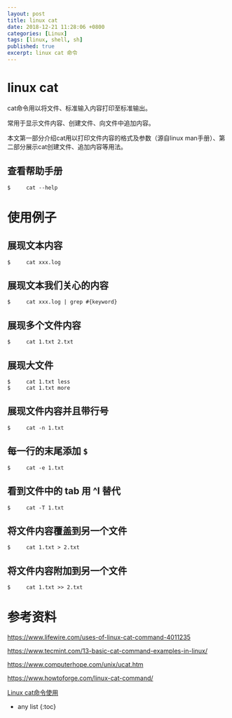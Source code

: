 ```yaml
---
layout: post
title: linux cat
date: 2018-12-21 11:28:06 +0800
categories: [Linux]
tags: [linux, shell, sh]
published: true
excerpt: linux cat 命令
---
```


# linux cat

cat命令用以将文件、标准输入内容打印至标准输出。

常用于显示文件内容、创建文件、向文件中追加内容。

本文第一部分介绍cat用以打印文件内容的格式及参数（源自linux man手册）、第二部分展示cat创建文件、追加内容等用法。

## 查看帮助手册

```
$     cat --help
```

# 使用例子

## 展现文本内容

```
$     cat xxx.log
```

## 展现文本我们关心的内容

```
$     cat xxx.log | grep #{keyword}
```

## 展现多个文件内容

```
$     cat 1.txt 2.txt
```

## 展现大文件

```
$     cat 1.txt less
$     cat 1.txt more
```

## 展现文件内容并且带行号

```
$     cat -n 1.txt
```

## 每一行的末尾添加 `$`

```
$     cat -e 1.txt 
```

## 看到文件中的 tab 用 ^I 替代

```
$     cat -T 1.txt
```

## 将文件内容覆盖到另一个文件

```
$     cat 1.txt > 2.txt
```

## 将文件内容附加到另一个文件

```
$     cat 1.txt >> 2.txt
```




# 参考资料

https://www.lifewire.com/uses-of-linux-cat-command-4011235

https://www.tecmint.com/13-basic-cat-command-examples-in-linux/

https://www.computerhope.com/unix/ucat.htm

https://www.howtoforge.com/linux-cat-command/

[Linux cat命令使用](https://blog.csdn.net/XD_hebuters/article/details/79204812)

* any list
{:toc}